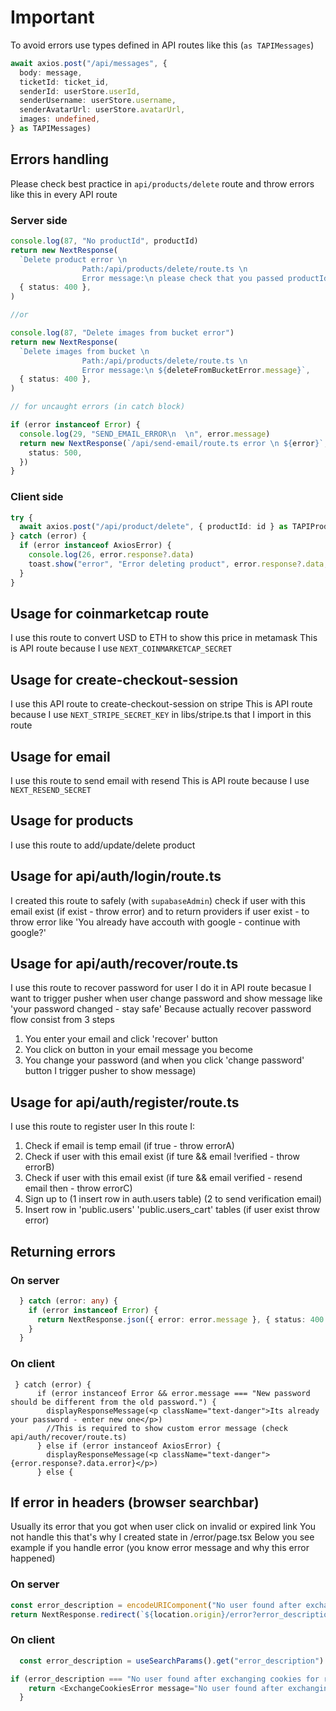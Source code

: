 # Important

To avoid errors use types defined in API routes like this (`as TAPIMessages`)

```ts
await axios.post("/api/messages", {
  body: message,
  ticketId: ticket_id,
  senderId: userStore.userId,
  senderUsername: userStore.username,
  senderAvatarUrl: userStore.avatarUrl,
  images: undefined,
} as TAPIMessages)
```

## Errors handling

Please check best practice in `api/products/delete` route and throw errors like this in every API route

### Server side

```ts
console.log(87, "No productId", productId)
return new NextResponse(
  `Delete product error \n
                Path:/api/products/delete/route.ts \n 
                Error message:\n please check that you passed productId`,
  { status: 400 },
)

//or

console.log(87, "Delete images from bucket error")
return new NextResponse(
  `Delete images from bucket \n
                Path:/api/products/delete/route.ts \n 
                Error message:\n ${deleteFromBucketError.message}`,
  { status: 400 },
)

// for uncaught errors (in catch block)

if (error instanceof Error) {
  console.log(29, "SEND_EMAIL_ERROR\n  \n", error.message)
  return new NextResponse(`/api/send-email/route.ts error \n ${error}`, {
    status: 500,
  })
}
```

### Client side

```ts
try {
  await axios.post("/api/product/delete", { productId: id } as TAPIProductDelete)
} catch (error) {
  if (error instanceof AxiosError) {
    console.log(26, error.response?.data)
    toast.show("error", "Error deleting product", error.response?.data, 15000)
  }
}
```

## Usage for coinmarketcap route

I use this route to convert USD to ETH to show this price in metamask
This is API route because I use `NEXT_COINMARKETCAP_SECRET`

## Usage for create-checkout-session

I use this API route to create-checkout-session on stripe
This is API route because I use `NEXT_STRIPE_SECRET_KEY` in libs/stripe.ts
that I import in this route

## Usage for email

I use this route to send email with resend
This is API route because I use `NEXT_RESEND_SECRET`

## Usage for products

I use this route to add/update/delete product

## Usage for api/auth/login/route.ts

I created this route to safely (with `supabaseAdmin`) check if user with this email exist
(if exist - throw error) and to return providers if user exist - to throw error like
'You already have accouth with google - continue with google?'

## Usage for api/auth/recover/route.ts

I use this route to recover password for user
I do it in API route becasue I want to trigger pusher when user change password and show
message like 'your password changed - stay safe'
Because actually recover password flow consist from 3 steps

1. You enter your email and click 'recover' button
2. You click on button in your email message you become
3. You change your password (and when you click 'change password' button I trigger pusher to show message)

## Usage for api/auth/register/route.ts

I use this route to register user
In this route I:

1. Check if email is temp email (if true - throw errorA)
2. Check if user with this email exist (if ture && email !verified - throw errorB)
3. Check if user with this email exist (if ture && email verified - resend email then - throw errorC)
4. Sign up to (1 insert row in auth.users table) (2 to send verification email)
5. Insert row in 'public.users' 'public.users_cart' tables (if user exist throw error)

## Returning errors

### On server

```ts
  } catch (error: any) {
    if (error instanceof Error) {
      return NextResponse.json({ error: error.message }, { status: 400 })
    }
  }
```

### On client

```tsx
 } catch (error) {
      if (error instanceof Error && error.message === "New password should be different from the old password.") {
        displayResponseMessage(<p className="text-danger">Its already your password - enter new one</p>)
        //This is required to show custom error message (check api/auth/recover/route.ts)
      } else if (error instanceof AxiosError) {
        displayResponseMessage(<p className="text-danger">{error.response?.data.error}</p>)
      } else {
```

## If error in headers (browser searchbar)

Usually its error that you got when user click on invalid or expired link
You not handle this that's why I created state in /error/page.tsx
Below you see example if you handle error (you know error message and why this error happened)

### On server

```ts
const error_description = encodeURIComponent("No user found after exchanging cookies for recovering")
return NextResponse.redirect(`${location.origin}/error?error_description=${error_description}`)
```

### On client

```ts
  const error_description = useSearchParams().get("error_description")

if (error_description === "No user found after exchanging cookies for registration") {
    return <ExchangeCookiesError message="No user found after exchanging cookies for registration" />
  }
```
